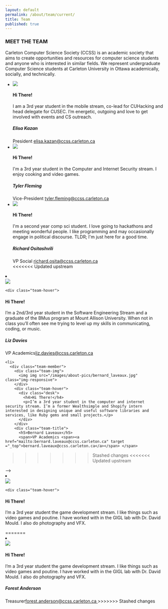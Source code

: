 ```yaml
---
layout: default
permalink: /about/team/current/
title: Team
published: true
---
```

<div class="heading-title text-center">
<h3 class="text-uppercase">MEET THE TEAM </h3>
<p class="p-top-30 half-txt">Carleton Computer Science Society (CCSS) is an academic society that aims to create opportunities and resources for computer science students and anyone who is interested in similar fields. We represent undergraduate Computer Science students at Carleton University in Ottawa academically, socially, and technically.</p>
<div class = "content-team">
  <ul >
    <!-- ----Person 1 -->
    <li >
      <div class="team-member">
        <div class="team-img" >
          <img src="/images/about-pics/elisa_kazan.jpg" class="img-responsive">
        </div>
        <div class="team-hover">
          <div class="desk">
            <h4>Hi There!</h4>
            <p>I am a 3rd year student in the mobile stream, co-lead for CUHacking and head delegate for CUSEC. I’m energetic, outgoing and love to get involved with events and CS outreach.</p>
          </div>
        </div>
        <div class="team-title">
          <h5>Elisa Kazan</h5>
          <span>President <span> <a href= "mailto:elisa.kazan@ccss.carleton.ca" target="_top">  elisa.kazan@ccss.carleton.ca</a> </span> </span>
        </div>
      </div>
    </li>
    <!-- ----Person 2 -->
    <li>
      <div class="team-member">
        <div class="team-img">
          <img img src="/images/about-pics/tyler_fleming.jpg" class="img-responsive">
        </div>
        <div class="team-hover">
          <div class="desk">
            <h4>Hi There!</h4>
            <p>I'm a 3rd year student in the Computer and Internet Security stream. I enjoy cooking and video games.</p>
          </div>
        </div>
        <div class="team-title">
          <h5>Tyler Fleming</h5>
          <span>Vice-President <span> <a href ="mailto:tyler.fleming@ccss.carleton.ca" target="_top"> tyler.fleming@ccss.carleton.ca </a></span> </span>
        </div>
      </div>
    </li>
    <!-- ----Person 3 -->
    <li>
      <div class="team-member">
        <div class="team-img">
          <img img src="/images/about-pics/richard_ositashvili.jpg" class="img-responsive">
        </div>
        <div class="team-hover">
          <div class="desk">
            <h4>Hi There!</h4>
            <p>I'm a second year comp sci student. I love going to hackathons and meeting wonderful people. I like programming and may occasionally engage in political discourse. TLDR; I'm just here for a good time.</p>
          </div>
        </div>
        <div class="team-title">
          <h5>Richard Ositashvili</h5>
          <span>VP Social <span> <a href ="mailto:richard.osita@ccss.carleton.ca" target ="_top">richard.osita@ccss.carleton.ca </a></span> </span>
        </div>
      </div>
<<<<<<< Updated upstream
</div>
</li>

<!-- ----Person 5 -->
<li>
<div class="team-member">
    <div class="team-img">
  <img img src="/images/about-pics/liz_davies.jpg" class="img-responsive">
    </div>

    <div class="team-hover">
  <div class="desk">
  <h4>Hi There!</h4>
  <p>I’m a 2nd/3rd year student in the Software Engineering Stream and a graduate of the BMus program at Mount Allison University. When not in class you’ll often see me trying to level up my skills in communicating, coding, or music.</p>
    </div>
        </div>


  <div class="team-title">
  <h5>Liz Davies</h5>
  <span>VP Academics<span><a href ="mailto:liz.davies@ccss.carleton.ca" target="_top">liz.davies@ccss.carleton.ca </a></span> </span>
      </div>
</div>
</li>

<!-- ----Person 4 -->
<!-- <li>
<div class="team-member">
    <div class="team-img">
  <img img src="/images/about-pics/bernard_laveaux.jpg" class="img-responsive">
    </div>

    <div class="team-hover">
  <div class="desk">
  <h4>Hi There!</h4>
  <p>I’m a 3rd year student in the computer and internet security stream. I’m a former Wealthsimple and Shopify intern interested in designing unique and useful software libraries and services, like Ruby gems and small projects.</p>
    </div>
=======
    </li>
    <!-- ----Person 4 -->
    <li>
      <div class="team-member">
        <div class="team-img">
          <img img src="/images/about-pics/bernard_laveaux.jpg" class="img-responsive">
        </div>
        <div class="team-hover">
          <div class="desk">
            <h4>Hi There!</h4>
            <p>I’m a 3rd year student in the computer and internet security stream. I’m a former Wealthsimple and Shopify intern interested in designing unique and useful software libraries and services, like Ruby gems and small projects.</p>
          </div>
        </div>
        <div class="team-title">
          <h5>Bernard Laveaux</h5>
          <span>VP Academics <span><a href="mailto:bernard.laveaux@ccss.carleton.ca" target ="_top">bernard.laveaux@ccss.carleton.ca</a></span> </span>
>>>>>>> Stashed changes
        </div>
      </div>
<<<<<<< Updated upstream
</div> -->
<!-- </li> -->




<!-- ----Person 6 -->
<li>
<div class="team-member">
    <div class="team-img">
  <img img src="/images/about-pics/forest_anderson.jpg" class="img-responsive">
    </div>

    <div class="team-hover">
  <div class="desk">
  <h4>Hi There!</h4>
  <p>I’m a 3rd year student the game development stream. I like things such as video games and poutine. I have worked with in the GIGL lab with Dr. David Mould. I also do photography and VFX.</p>
    </div>
=======
    </li>
    <!-- ----Person 5 -->
    <li>
      <div class="team-member">
        <div class="team-img">
          <img img src="/images/about-pics/forest_anderson.jpg" class="img-responsive">
        </div>
        <div class="team-hover">
          <div class="desk">
            <h4>Hi There!</h4>
            <p>I’m a 3rd year student the game development stream. I like things such as video games and poutine. I have worked with in the GIGL lab with Dr. David Mould. I also do photography and VFX.</p>
          </div>
        </div>
        <div class="team-title">
          <h5>Forest Anderson</h5>
          <span>Treasurer<span><a href ="mailto:forest.anderson@ccss.carleton.ca" target="_top">forest.anderson@ccss.carleton.ca </a></span> </span>
>>>>>>> Stashed changes
        </div>
      </div>
    </li>
  </ul>
</div>